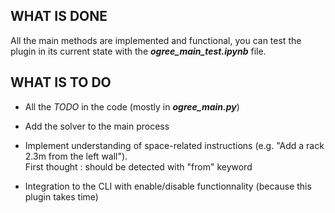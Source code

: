 ## WHAT IS DONE

All the main methods are implemented and functional, you can test the plugin in its current state with the __*ogree_main_test.ipynb*__ file.

## WHAT IS TO DO

- All the *TODO* in the code (mostly in __*ogree_main.py*__)

- Add the solver to the main process

- Implement understanding of space-related instructions (e.g. "Add a rack 2.3m from the left wall").  
First thought : should be detected with "from" keyword

- Integration to the CLI with enable/disable functionnality (because this plugin takes time)